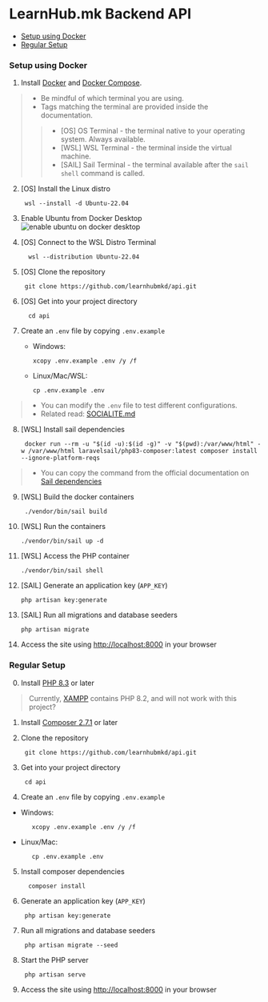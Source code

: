 # LearnHub.mk Backend API

- [Setup using Docker](#setup-using-docker)
- [Regular Setup](#regular-setup)



### Setup using Docker
1. Install [Docker](https://docs.docker.com/engine/install/) and [Docker Compose](https://docs.docker.com/desktop/install/windows-install/).


> - Be mindful of which terminal you are using.
> - Tags matching the terminal are provided inside the documentation.
> > - [OS] OS Terminal - the terminal native to your operating system. Always available.
> > - [WSL] WSL Terminal - the terminal inside the virtual machine.
> > - [SAIL] Sail Terminal - the terminal available after the `sail shell` command is called.

2. [OS] Install the Linux distro 

        wsl --install -d Ubuntu-22.04

3. Enable Ubuntu from Docker Desktop
![enable ubuntu on docker desktop](https://i.postimg.cc/vYZRKKfL/docker-desktop-ubuntu-enable.jpg)

4. [OS] Connect to the WSL Distro Terminal 

         wsl --distribution Ubuntu-22.04


5. [OS] Clone the repository

        git clone https://github.com/learnhubmkd/api.git

6. [OS] Get into your project directory 

         cd api

7. Create an ```.env``` file by copying ```.env.example```
    - Windows:

          xcopy .env.example .env /y /f
    - Linux/Mac/WSL:

          cp .env.example .env

> - You can modify the `.env` file to test different configurations.
> - Related read: [SOCIALITE.md](SOCIALITE.md)
 

8. [WSL] Install sail dependencies
        
        docker run --rm -u "$(id -u):$(id -g)" -v "$(pwd):/var/www/html" -w /var/www/html laravelsail/php83-composer:latest composer install --ignore-platform-reqs
> - You can copy the command from the official documentation on [Sail dependencies](https://laravel.com/docs/10.x/sail#installing-composer-dependencies-for-existing-projects)
9. [WSL] Build the docker containers

        ./vendor/bin/sail build
10. [WSL]  Run the containers

        ./vendor/bin/sail up -d
11. [WSL] Access the PHP container

        ./vendor/bin/sail shell

12. [SAIL] Generate an application key (`APP_KEY`)

        php artisan key:generate  
13. [SAIL] Run all migrations and database seeders

        php artisan migrate
14. Access the site using [http://localhost:8000](http://localhost:8000) in your browser

### Regular Setup
0. Install [PHP 8.3](https://windows.php.net/download/) or later
> Currently, [XAMPP](https://www.apachefriends.org/download.html) contains PHP 8.2, and will not work with this project?
1. Install [Composer 2.7.1](https://getcomposer.org/download/#manual-download) or later

2. Clone the repository

        git clone https://github.com/learnhubmkd/api.git
 
3. Get into your project directory

        cd api
4. Create an ```.env``` file by copying ```.env.example```
- Windows:

         xcopy .env.example .env /y /f
- Linux/Mac: 
     
         cp .env.example .env


5. Install composer dependencies

         composer install

6. Generate an application key (`APP_KEY`)

        php artisan key:generate  
7. Run all migrations and database seeders

        php artisan migrate --seed
8. Start the PHP server

        php artisan serve

9. Access the site using [http://localhost:8000](http://localhost:8000) in your browser
